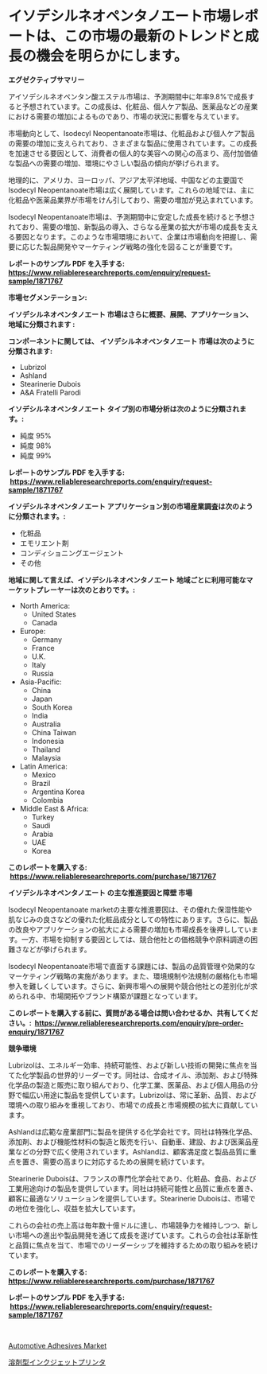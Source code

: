 <p><h1>イソデシルネオペンタノエート市場レポートは、この市場の最新のトレンドと成長の機会を明らかにします。</h1></p><p><strong>エグゼクティブサマリー</strong></p>
<p><p>アイソデシルネオペンタン酸エステル市場は、予測期間中に年率9.8%で成長すると予想されています。この成長は、化粧品、個人ケア製品、医薬品などの産業における需要の増加によるものであり、市場の状況に影響を与えています。</p><p>市場動向として、Isodecyl Neopentanoate市場は、化粧品および個人ケア製品の需要の増加に支えられており、さまざまな製品に使用されています。この成長を加速させる要因として、消費者の個人的な美容への関心の高まり、高付加価値な製品への需要の増加、環境にやさしい製品の傾向が挙げられます。</p><p>地理的に、アメリカ、ヨーロッパ、アジア太平洋地域、中国などの主要国でIsodecyl Neopentanoate市場は広く展開しています。これらの地域では、主に化粧品や医薬品業界が市場をけん引しており、需要の増加が見込まれています。</p><p>Isodecyl Neopentanoate市場は、予測期間中に安定した成長を続けると予想されており、需要の増加、新製品の導入、さらなる産業の拡大が市場の成長を支える要因となります。このような市場環境において、企業は市場動向を把握し、需要に応じた製品開発やマーケティング戦略の強化を図ることが重要です。</p></p>
<p><strong>レポートのサンプル PDF を入手する: <a href="https://www.reliableresearchreports.com/enquiry/request-sample/1871767">https://www.reliableresearchreports.com/enquiry/request-sample/1871767</a></strong></p>
<p><strong>市場セグメンテーション:</strong></p>
<p><strong> イソデシルネオペンタノエート 市場はさらに概要、展開、アプリケーション、地域に分類されます :</strong></p>
<p><strong>コンポーネントに関しては、 イソデシルネオペンタノエート 市場は次のように分類されます: &nbsp;</strong></p>
<p><ul><li>Lubrizol</li><li>Ashland</li><li>Stearinerie Dubois</li><li>A&A Fratelli Parodi</li></ul></p>
<p><strong> イソデシルネオペンタノエート タイプ別の市場分析は次のように分類されます。:</strong></p>
<p><ul><li>純度 95%</li><li>純度 98%</li><li>純度 99%</li></ul></p>
<p><strong>レポートのサンプル PDF を入手する: &nbsp;<a href="https://www.reliableresearchreports.com/enquiry/request-sample/1871767">https://www.reliableresearchreports.com/enquiry/request-sample/1871767</a></strong></p>
<p><strong> イソデシルネオペンタノエート アプリケーション別の市場産業調査は次のように分類されます。:</strong></p>
<p><ul><li>化粧品</li><li>エモリエント剤</li><li>コンディショニングエージェント</li><li>その他</li></ul></p>
<p><strong>地域に関して言えば、イソデシルネオペンタノエート 地域ごとに利用可能なマーケットプレーヤーは次のとおりです。:</strong></p>
<p><ul>
    <li>
        North America:
        <ul>
            <li>United States</li>
            <li>Canada</li>
        </ul>
    </li>
    <li>
        Europe:
        <ul>
            <li>Germany</li>
            <li>France</li>
            <li>U.K.</li>
            <li>Italy</li>
            <li>Russia</li>
        </ul>
    </li>
    <li>
        Asia-Pacific:
        <ul>
            <li>China</li>
            <li>Japan</li>
            <li>South Korea</li>
            <li>India</li>
            <li>Australia</li>
            <li>China Taiwan</li>
            <li>Indonesia</li>
            <li>Thailand</li>
            <li>Malaysia</li>
        </ul>
    </li>
    <li>
        Latin America:
        <ul>
            <li>Mexico</li>
            <li>Brazil</li>
            <li>Argentina Korea</li>
            <li>Colombia</li>
        </ul>
    </li>
    <li>
        Middle East & Africa:
        <ul>
            <li>Turkey</li>
            <li>Saudi</li>
            <li>Arabia</li>
            <li>UAE</li>
            <li>Korea</li>
        </ul>
    </li>
    </ul></p>
<p><strong>このレポートを購入する: &nbsp;<a href="https://www.reliableresearchreports.com/purchase/1871767">https://www.reliableresearchreports.com/purchase/1871767</a></strong></p>
<p><strong>イソデシルネオペンタノエート の主な推進要因と障壁 市場</strong></p>
<p><p>Isodecyl Neopentanoate marketの主要な推進要因は、その優れた保湿性能や肌なじみの良さなどの優れた化粧品成分としての特性にあります。さらに、製品の改良やアプリケーションの拡大による需要の増加も市場成長を後押ししています。一方、市場を抑制する要因としては、競合他社との価格競争や原料調達の困難さなどが挙げられます。</p><p>Isodecyl Neopentanoate市場で直面する課題には、製品の品質管理や効果的なマーケティング戦略の実施があります。また、環境規制や法規制の厳格化も市場参入を難しくしています。さらに、新興市場への展開や競合他社との差別化が求められる中、市場開拓やブランド構築が課題となっています。</p></p>
<p><strong>このレポートを購入する前に、質問がある場合は問い合わせるか、共有してください。:&nbsp; <a href="https://www.reliableresearchreports.com/enquiry/pre-order-enquiry/1871767">https://www.reliableresearchreports.com/enquiry/pre-order-enquiry/1871767</a></strong></p>
<p><strong>競争環境</strong></p>
<p><p>Lubrizolは、エネルギー効率、持続可能性、および新しい技術の開発に焦点を当てた化学製品の世界的リーダーです。同社は、合成オイル、添加剤、および特殊化学品の製造と販売に取り組んでおり、化学工業、医薬品、および個人用品の分野で幅広い用途に製品を提供しています。Lubrizolは、常に革新、品質、および環境への取り組みを重視しており、市場での成長と市場規模の拡大に貢献しています。</p><p>Ashlandは広範な産業部門に製品を提供する化学会社です。同社は特殊化学品、添加剤、および機能性材料の製造と販売を行い、自動車、建設、および医薬品産業などの分野で広く使用されています。Ashlandは、顧客満足度と製品品質に重点を置き、需要の高まりに対応するための展開を続けています。</p><p>Stearinerie Duboisは、フランスの専門化学会社であり、化粧品、食品、および工業用途向けの製品を提供しています。同社は持続可能性と品質に重点を置き、顧客に最適なソリューションを提供しています。Stearinerie Duboisは、市場での地位を強化し、収益を拡大しています。</p><p>これらの会社の売上高は毎年数十億ドルに達し、市場競争力を維持しつつ、新しい市場への進出や製品開発を通じて成長を遂げています。これらの会社は革新性と品質に焦点を当て、市場でのリーダーシップを維持するための取り組みを続けています。</p></p>
<p><strong>このレポートを購入する: &nbsp; <a href="https://www.reliableresearchreports.com/purchase/1871767">https://www.reliableresearchreports.com/purchase/1871767</a></strong></p>
<p><strong>レポートのサンプル PDF を入手する: &nbsp;<a href="https://www.reliableresearchreports.com/enquiry/request-sample/1871767">https://www.reliableresearchreports.com/enquiry/request-sample/1871767</a></strong><strong></strong></p>
<p>&nbsp;</p>
<p><p><a href="https://crocus-run-b5a.notion.site/Automotive-Adhesives-Market-Centers-on-Aspects-such-as-Market-Growth-Market-Share-Market-Opportuni-5c642615093c4f28a5d25b2023d7ae5a">Automotive Adhesives Market</a></p><p><a href="https://medium.com/@amarart56456/%E6%BA%B6%E5%89%A4%E3%82%A4%E3%83%B3%E3%82%AF%E3%82%B8%E3%82%A7%E3%83%83%E3%83%88%E3%83%97%E3%83%AA%E3%83%B3%E3%82%BF%E3%83%BC%E5%B8%82%E5%A0%B4%E3%81%AF-%E5%B8%82%E5%A0%B4%E3%82%B7%E3%82%A7%E3%82%A2-%E3%82%B5%E3%82%A4%E3%82%BA-%E3%81%8A%E3%82%88%E3%81%B32031%E5%B9%B4%E3%81%BE%E3%81%A7%E3%81%AE%E4%BA%88%E6%B8%AC%E3%81%AB%E7%84%A6%E7%82%B9%E3%82%92%E5%BD%93%E3%81%A6%E3%81%A6%E3%81%84%E3%81%BE%E3%81%99-e3a8f6556902">溶剤型インクジェットプリンタ</a></p></p>